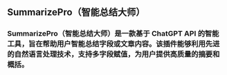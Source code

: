 ## SummarizePro（智能总结大师）

### SummarizePro（智能总结大师）是一款基于 ChatGPT API 的智能工具，旨在帮助用户智能总结字段或文章内容。该插件能够利用先进的自然语言处理技术，支持多字段赋值，为用户提供高质量的摘要和概括。
